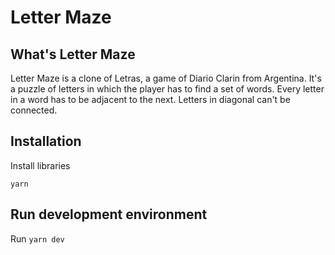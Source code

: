 # Letter Maze

## What's Letter Maze

Letter Maze is a clone of Letras, a game of Diario Clarin from Argentina.
It's a puzzle of letters in which the player has to find a set of words.
Every letter in a word has to be adjacent to the next. Letters in diagonal can't be connected.

## Installation

Install libraries

`yarn`

## Run development environment

Run `yarn dev`
